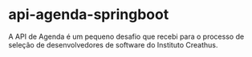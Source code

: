 # api-agenda-springboot
A API de Agenda é um pequeno desafio que recebi para o processo de seleção de desenvolvedores de software do Instituto Creathus.
